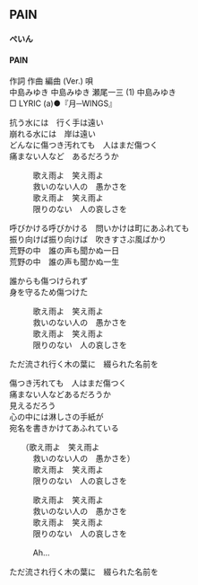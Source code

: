 ## PAIN
#### ぺいん
#### PAIN


作詞  作曲  編曲 (Ver.)   唄   
中島みゆき   中島みゆき   瀬尾一三 (1)  中島みゆき   
□ LYRIC (a)●『月─WINGS』   
   
   
抗う水には　行く手は遠い   
崩れる水には　岸は遠い   
どんなに傷つき汚れても　人はまだ傷つく   
痛まない人など　あるだろうか   
   
　　　歌え雨よ　笑え雨よ   
　　　救いのない人の　愚かさを   
　　　歌え雨よ　笑え雨よ   
　　　限りのない　人の哀しさを   
   
呼びかける呼びかける　問いかけは町にあふれても   
振り向けば振り向けば　吹きすさぶ風ばかり   
荒野の中　誰の声も聞かぬ一日   
荒野の中　誰の声も聞かぬ一生   
   
誰からも傷つけられず   
身を守るため傷つけた   
   
　　　歌え雨よ　笑え雨よ   
　　　救いのない人の　愚かさを   
　　　歌え雨よ　笑え雨よ   
　　　限りのない　人の哀しさを   
   
ただ流され行く木の葉に　綴られた名前を   
   
傷つき汚れても　人はまだ傷つく   
痛まない人などあるだろうか   
見えるだろう   
心の中には淋しさの手紙が   
宛名を書きかけてあふれている   
   
　　（歌え雨よ　笑え雨よ   
　　　救いのない人の　愚かさを）   
　　　歌え雨よ　笑え雨よ   
　　　限りのない　人の哀しさを   
   
　　　歌え雨よ　笑え雨よ   
　　　救いのない人の　愚かさを   
　　　歌え雨よ　笑え雨よ   
　　　限りのない　人の哀しさを   
   
　　　Ah…   
   
ただ流され行く木の葉に　綴られた名前を   